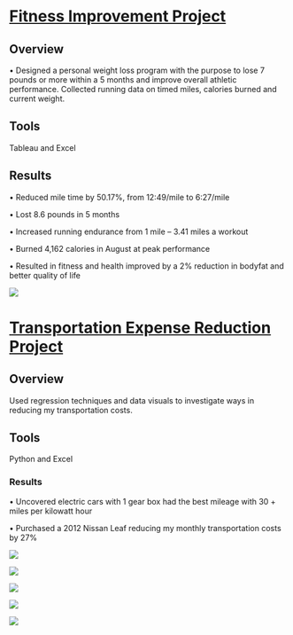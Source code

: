 # [Fitness Improvement Project](https://edepaz101.github.io/Eduardo_Portfolio_Projects/) 

## Overview

• Designed a personal weight loss program with the purpose to lose 7 pounds or more within a 5 months and improve overall athletic performance. 
 Collected running data on timed miles, calories burned and current weight.
 
 ## Tools

Tableau and Excel

## Results

• Reduced mile time by 50.17%, from 12:49/mile to 6:27/mile

• Lost 8.6 pounds in 5 months 

• Increased running endurance from 1 mile – 3.41 miles a
workout 

• Burned 4,162 calories in August at peak performance

• Resulted in fitness and health improved by a 2% reduction in bodyfat and better quality of life

![](https://github.com/edepaz101/Eduardo_Portfolio_Projects/blob/main/images/Screen%20Shot%202023-02-03%20at%2012.10.38%20PM.png)


# [Transportation Expense Reduction Project](https://edepaz101.github.io/Eduardo_Portfolio_Project2/)

## Overview

Used regression techniques and data visuals to investigate ways in reducing my transportation costs.

## Tools

Python and Excel


### Results

• Uncovered electric cars with 1 gear box had the best mileage with 30 + miles per kilowatt hour 

• Purchased a 2012 Nissan Leaf reducing my monthly transportation costs by 27%
	
![](https://github.com/edepaz101/Eduardo_Portfolio_Projects/blob/main/images/pic%201.png)

![](https://github.com/edepaz101/Eduardo_Portfolio_Projects/blob/main/images/pic%202.png)


![](https://github.com/edepaz101/Eduardo_Portfolio_Projects/blob/main/images/pic%203.png)

![](https://github.com/edepaz101/Eduardo_Portfolio_Projects/blob/main/images/pic%204.png)

![](https://github.com/edepaz101/Eduardo_Portfolio_Projects/blob/main/images/pic%205.png)

